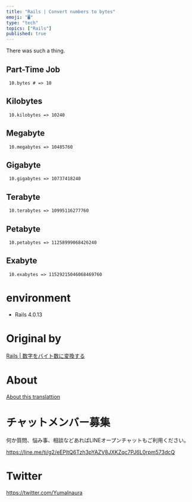 ```yaml
---
title: "Rails | Convert numbers to bytes"
emoji: "🖥"
type: "tech"
topics: ["Rails"]
published: true
---
```


There was such a thing.

## Part-Time Job 

     10.bytes # => 10 

## Kilobytes 

     10.kilobytes => 10240 

## Megabyte 

     10.megabytes => 10485760 

## Gigabyte 

     10.gigabytes => 10737418240 

## Terabyte 

     10.terabytes => 10995116277760 

## Petabyte 

     10.petabytes => 11258999068426240 

## Exabyte 

     10.exabytes => 11529215046068469760 

# environment 

- Rails 4.0.13 


# Original by
[Rails | 数字をバイト数に変換する](https://qiita.com/Yinaura/items/4f6591df5d7c7bf68a90)

# About

[About this translattion](https://qiita.com/YumaInaura/items/7f6fd1e9310a6816469a)








<!-- Update From Qiita API -->

# チャットメンバー募集


何か質問、悩み事、相談などあればLINEオープンチャットもご利用ください。

https://line.me/ti/g2/eEPltQ6Tzh3pYAZV8JXKZqc7PJ6L0rpm573dcQ





# Twitter


https://twitter.com/YumaInaura


<!-- Update From Qiita API -->


